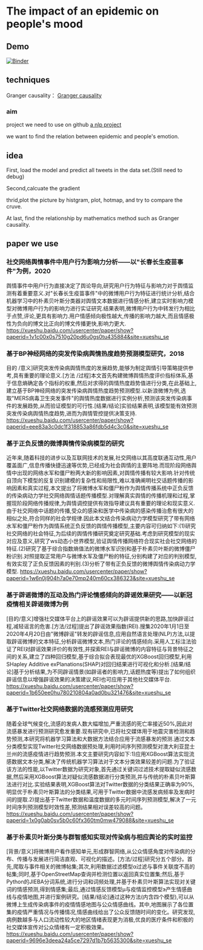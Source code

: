 # The impact of an epidemic on people's mood
## Demo
[![Binder](https://mybinder.org/badge_logo.svg)](https://mybinder.org/v2/gh/PPPHUB/twitter-emotion-recognition/HEAD)

## techniques
Granger causality： [Granger causality](https://en.wikipedia.org/wiki/Granger_causality)

### aim
project we need to use on github
[a nlp project](https://github.com/PPPHUB/twitter-emotion-recognition)

we want to find the relation between epidemic and people's emotion.

## idea
First, load the model and predict all tweets in the data set.(Still need to debug)

Second,calcuate the gradient

thrid,plot the picture by histgram, plot, hotmap, and try to compare the cruve.

At last, find the relationship by mathematics method such as Granger causality.

## paper we use
### 社交网络舆情事件中用户行为影响力分析——以"长春长生疫苗事件"为例，2020
舆情事件中用户行为直接决定了舆论导向,研究用户行为特征与影响力对于舆情监测有着重要意义.对"长春长生疫苗事件"中的微博用户行为特征进行统计分析,结合机器学习中的朴素贝叶斯分类器对舆情文本数据进行情感分析,建立实时影响力模型对微博用户行为的影响力进行实证研究.结果表明,微博用户行为中转发行为相比于点赞,评论,更具有影响力.用户情感倾向极性越大,传播的影响力越大,而且情感极性为负向的博文比正向的博文传播更快,影响力更大.
https://xueshu.baidu.com/usercenter/paper/show?paperid=1v1c00x0s7510g20pd6u0gs0tu435884&site=xueshu_se 


### 基于BP神经网络的突发传染病舆情热度趋势预测模型研究，2018
目的 /意义]研究突发传染病舆情热度的发展趋势,能够为制定舆情引导策略提供参考,具有重要的理论意义.[方法 /过程]本文首先构建微博舆情热度评价指标体系,基于信息熵确定各个指标的权重,然后对求得的舆情热度趋势值进行分类,在此基础上,建立基于BP神经网络的突发传染病舆情热度趋势预测模型.以新浪微博为例,选取"MERS病毒卫生突发事件"的舆情热度数据进行实例分析,预测该突发传染病事件的发展趋势,从而验证模型的可行性.[结果/结论]实验结果表明,该模型能有效预测突发传染病舆情热度趋势,进而为舆情管控提供决策支持.
https://xueshu.baidu.com/usercenter/paper/show?paperid=eee83a3c0dc1f318853a86fdb5d4c3c0&site=xueshu_se

### 基于正负反馈的微博舆情传染病模型的研究

近年来,随着科技的进步以及互联网技术的发展,社交网络以其高度联通互动性,用户覆盖面广,信息传播快捷迅速等优势,已经成为社会舆情的主要阵地.而现阶段网络舆情中出现的网络水军和僵尸粉两大新的影响因素,对舆情传播有较大影响.针对传统自顶向下模型的反复识别建模的复杂性和局限性,难以准确阐明社交话题传播的影响因素和真实过程,本文提出了将微博水军和僵尸粉作为舆情传播系统中正负反馈的传染病动力学社交网络舆情话题传播模型.对理解真实舆情的传播机理和过程,掌握现阶段网络传播规律,为舆情调控提供有效指导建议具有重要的理论和现实意义.由于社交网络中话题的传播,受众的感染和医学中传染病的感染传播治愈有很大的相似之处,符合同样的社会学规律.因此本文结合传染病动力学模型研究了带有网络水军和僵尸粉作为舆情系统正负反馈的舆情传播模型,主要内容可归纳如下:(1)研究社交网络的社会特征,为后续的舆情传播研究奠定研究基础.考虑到研究模型的现实对应及意义,研究了ws动态小世界模型,验证舆情传播网络符合现实社会社交网络的特征.(2)研究了基于综合指数熵值法的微博水军识别和基于朴素贝叶斯的微博僵尸粉识别.对照提取正常用户与微博水军及僵尸粉的特征,分别构建了对应的判别模型,有效实现了正负反馈因素的判别.(3)分析了带有正负反馈的微博舆情传染病动力学模型.
https://xueshu.baidu.com/usercenter/paper/show?paperid=1w6n0j904h7a0e70mp240m60cx386323&site=xueshu_se


### 基于辟谣微博的互动及热门评论情感倾向的辟谣效果研究——以新冠疫情相关辟谣微博为例
[目的/意义]增强社交媒体平台上的辟谣效果可以为辟谣提供新的思路,加快辟谣过程,减轻谣言的危害.[方法/过程]提出了辟谣效果指数(REI).搜集2020年1月1日至2020年4月20日由"微博辟谣"转发的辟谣信息,应用自然语言处理(NLP)方法,以提取辟谣微博的文本特征,分析辟谣微博文本,热门评论的情感倾向.采用人工标注法验证了REI对辟谣效果评价的有效性,并探索REI与辟谣微博的内容特征与背景特征之间的关系,建立了四种回归模型,基于综合拟合表现最优的XGBoost回归模型,利用SHapley Additive exPlanations(SHAP)对回归结果进行可视化和分析.[结果/结论]基于分析结果,为不同辟谣情景(如辟谣者的影响力,话题热度等)提出了如何组织辟谣信息以增强辟谣效果的决策建议,REI也可应用于其他社交媒体平台.
https://xueshu.baidu.com/usercenter/paper/show?paperid=1b650ee0hu780210804a0ad0bu321476&site=xueshu_se 

### 基于Twitter社交网络数据的流感预测应用研究

随着全球气候变化,流感的发病人数大幅增加,严重流感的死亡率接近50%,因此对流感暴发进行预测研究愈发重要.现有研究中,已将社交媒体用于地震灾害检测和趋势预测,本研究将机器学习算法和大数据方法结合应用于流感暴发的预测.通过文本分类模型实现Twitter社交网络数据预处理,利用时间序列预测模型对澳大利亚昆士兰州的流感疫情进行趋势预测.本文主要研究内容如下:1)应用XGBoost算法实现流感数据文本分类,解决了传统机器学习算法对于文本分类效果较差的问题.为了验证该方法的性能,以Twitter数据为研究对象,首先通过关键词过滤技术提取疑似流感数据,然后采用XGBoost算法对疑似流感数据进行分类预测,并与传统的朴素贝叶斯算法进行对比.实验结果表明,XGBoost算法对Twitter数据的分类结果正确率为90%,明显优于朴素贝叶斯算法的分类结果,可用于Twitter数据中流感发病频率及发病时间的提取.2)提出基于Twitter数据和温度数据的多元时间序列预测模型,解决了一元时间序列预测模型时效性差,预测结果相对误差较高的问题。
https://xueshu.baidu.com/usercenter/paper/show?paperid=1x0g0ab0sv5b0c60fx360tm0mw479088&site=xueshu_se 

### 基于朴素贝叶斯分类与群智感知实现对传染病与相应舆论的实时监控

[背景/意义]将微博用户看作感知单元,形成群智网络,从公众情感角度对传染病的分布、传播与发展进行简洁直观、可视化的描述。[方法/过程]研究分五个部分。首先,爬取与事件相关的微博帖集;其次,利用数据过滤模型α过滤与事件关联度不高的帖集;同时,基于OpenStreetMap查询并检测位置以返回真实位置集;然后,基于Python的JIEBA分词系统,进行分词和词频处理,并基于朴素贝叶斯算法实现对关键词的情感预测,得到情感集;最后,通过情感反馈模型μ与疫情监控模型э产生情感曲线与疫情地图,并进行案例研究。[结果/结论]通过这种方法(内含四个模型),可以从微博上生成传染病事件的疫情情感地图与公众情感曲线。其中,地图展示了各位置集的疫情严重情况与传播情况,情感曲线给出了公众反馈随时间的变化。研究发现,病例数越多与人口流动性较大的地区情绪表现更为消极,优良的医疗条件和积极的社交媒体宣传对公众情绪有一定积极效果。
https://xueshu.baidu.com/usercenter/paper/show?paperid=9696e3deea24a5ce7297d1b7b5635300&site=xueshu_se
